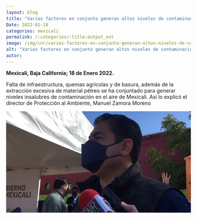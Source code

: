 ```yaml
---
layout: blog
title: "Varios factores en conjunto generan altos niveles de contaminación en mexicali"
Date: 2022-01-18
categories: mexicali
permalink: /:categories/:title:output_ext
image: /img/cnr/varios-factores-en-conjunto-generan-altos-niveles-de-contaminacion.png
alt: "Varios factores en conjunto generan altos niveles de contaminación en mexicali"
autor:
---
```


**Mexicali, Baja California; 18 de Enero 2022.** 

Falta de infraestructura, quemas agrícolas y de basura, además de la extracción excesiva de material pétreo se ha conjuntado para generar niveles insalubres de contaminación en el aire de Mexicali. Así lo explicó el director de Protección al Ambiente, Manuel Zamora Moreno

<div id="carouselExampleSlidesOnly" class="carousel slide" data-ride="carousel">
  <div class="carousel-inner">
    <div class="carousel-item active">
       <img class="d-block w-100" src="/img/cnr/varios-factores-en-conjunto-generan-altos-niveles-de-contaminacion.png" loading="lazy"  alt="Varios factores en conjunto generan altos niveles de contaminación en mexicali">
    </div>
  </div>
</div>